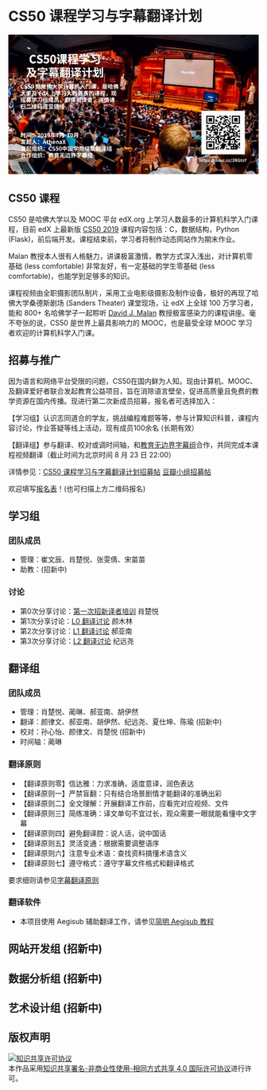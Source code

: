 # CS50 课程学习与字幕翻译计划

![poster](images/poster.jpg)

## CS50 课程
CS50 是哈佛大学以及 MOOC 平台 edX.org 上学习人数最多的计算机科学入门课程，目前 edX 上最新版 [CS50 2019](https://courses.edx.org/courses/course-v1:HarvardX+CS50+X/course/) 课程内容包括：C，数据结构，Python (Flask)，前后端开发。课程结束前，学习者将制作动态网站作为期末作业。

Malan 教授本人很有人格魅力，讲课极富激情，教学方式深入浅出，对计算机零基础 (less comfortable) 非常友好，有一定基础的学生零基础 (less comfortable)，也能学到足够多的知识。

课程视频由全职摄影团队制片，采用工业电影级摄影及制作设备，极好的再现了哈佛大学桑德斯剧场 (Sanders Theater) 课堂现场，让 edX 上全球 100 万学习者，能和 800+ 名哈佛学子一起聆听 [David J. Malan](https://en.wikipedia.org/wiki/David\_J.\_Malan) 教授极富感染力的课程讲座。毫不夸张的说，CS50 是世界上最具影响力的 MOOC，也是最受全球 MOOC 学习者欢迎的计算机科学入门课。

##  招募与推广

因为语言和网络平台受限的问题，CS50在国内鲜为人知。现由计算机、MOOC、及翻译爱好者联合发起教育公益项目，旨在消除语言壁垒，促进高质量且免费的教学资源在国内传播。现进行第二次新成员招募，报名者可选择加入：

【学习组】认识志同道合的学友，挑战编程难题等等，参与计算知识科普，课程内容讨论，作业答疑等线上活动，现有成员100余名 (长期有效）

【翻译组】参与翻译、校对或调时间轴，和[教育无边界字幕组](http://www.edu-infinity.org/20851201102510520204.html)合作，共同完成本课程视频翻译（截止时间为北京时间 8 月 23 日 22:00）

详情参见：[CS50 课程学习与字幕翻译计划招募帖](hello,new.md) [豆瓣小组招募帖](https://www.douban.com/group/topic/148602699/)

欢迎填写[报名表](http://wjx.cn/jq/43792277.aspx)！(也可扫描上方二维码报名)


## 学习组
### 团队成员
* 管理：崔文辰、肖楚悦、张雯倩、宋苗苗
* 助教：(招新中) 
### 讨论
* 第0次分享讨论：[第一次招新译者培训](study-group-discussion/study-group-discussion0.md) 肖楚悦
* 第1次分享讨论：[L0 翻译讨论](study-group-discussion/study-group-discussion1.md) 颜木林
* 第2次分享讨论：[L1 翻译讨论](study-group-discussion/study-group-discussion2.md) 郝亚南
* 第3次分享讨论：[L2 翻译讨论](study-group-discussion/study-group-discussion3.md) 纪远尧

## 翻译组 
### 团队成员
* 管理：肖楚悦、蔺琳、郝亚南、胡伊然
* 翻译：颜律文、郝亚南、胡伊然、纪远尧、夏仕坤、陈瑜 (招新中)  
* 校对：孙心怡、颜律文、肖楚悦  (招新中)    
* 时间轴：蔺琳  
### 翻译原则 
* 【翻译原则零】信达雅：力求准确，适度意译，润色表达
* 【翻译原则一】严禁盲翻：只有结合场景剧情才能翻译的准确出彩
* 【翻译原则二】全文理解：开展翻译工作前，应看完对应视频、文件
* 【翻译原则三】简练准确：译文单句不宜过长，观众需要一眼就能看懂中文字幕
* 【翻译原则四】避免翻译腔：说人话，说中国话
* 【翻译原则五】灵活变通：根据需要调整语序
* 【翻译原则六】注意专业术语：查找资料搞懂术语含义
* 【翻译原则七】遵守格式：遵守字幕文件格式和翻译格式

要求细则请参见[字幕翻译原则](principles-of-subtitle-translation.md)
 
### 翻译软件
* 本项目使用 Aegisub 辅助翻译工作，请参见[简明 Aegisub 教程](Aegisub_Tutorial.md)

## 网站开发组 (招新中)  

## 数据分析组 (招新中)  

## 艺术设计组 (招新中)  

## 版权声明

<a rel="license" href="http://creativecommons.org/licenses/by-nc-sa/4.0/"><img alt="知识共享许可协议" style="border-width:0" src="https://i.creativecommons.org/l/by-nc-sa/4.0/88x31.png" /></a><br />本作品采用<a rel="license" href="http://creativecommons.org/licenses/by-nc-sa/4.0/">知识共享署名-非商业性使用-相同方式共享 4.0 国际许可协议</a>进行许可。
